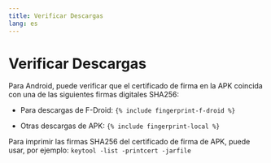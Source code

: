 ```yaml
---
title: Verificar Descargas
lang: es
---
```




<!-- GENERATED FILE -- DO NOT EDIT -->



# Verificar Descargas

Para Android, puede verificar que el certificado de firma en la APK coincida con una de las siguientes firmas digitales SHA256:

* Para descargas de F-Droid:
`{% include fingerprint-f-droid %}`

* Otras descargas de APK:
`{% include fingerprint-local %}`

Para imprimir las firmas SHA256 del certificado de firma de APK, puede usar, por ejemplo:
`keytool -list -printcert -jarfile `

